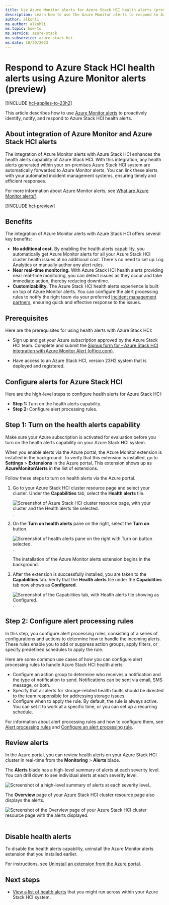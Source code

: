 ```yaml
---
title: Use Azure Monitor alerts for Azure Stack HCI health alerts (preview)
description: Learn how to use the Azure Monitor alerts to respond to Azure Stack HCI health alerts.(preview).
author: alkohli
ms.author: alkohli
ms.topic: how-to
ms.service: azure-stack
ms.subservice: azure-stack-hci
ms.date: 10/20/2023
---
```


# Respond to Azure Stack HCI health alerts using Azure Monitor alerts (preview)

[!INCLUDE [hci-applies-to-23h2](../../includes/hci-applies-to-23h2.md)]


This article describes how to use [Azure Monitor alerts](https://learn.microsoft.com/azure/azure-monitor/alerts/alerts-overview) to proactively identify, notify, and respond to Azure Stack HCI health alerts.

## About integration of Azure Monitor and Azure Stack HCI alerts

The integration of Azure Monitor alerts with Azure Stack HCI enhances the health alerts capability of Azure Stack HCI. With this integration, any health alerts generated within your on-premises Azure Stack HCI system are automatically forwarded to Azure Monitor alerts. You can link these alerts with your automated incident management systems, ensuring timely and efficient responses.

For more information about Azure Monitor alerts, see [What are Azure Monitor alerts?](https://learn.microsoft.com/azure/azure-monitor/alerts/alerts-overview).

[!INCLUDE [hci-preview](../../includes/hci-preview.md)]

## Benefits

The integration of Azure Monitor alerts with Azure Stack HCI offers several key benefits:

- **No additional cost.** By enabling the health alerts capability, you automatically get Azure Monitor alerts for all your Azure Stack HCI cluster health issues at no additional cost. There's no need to set up Log Analytics or manually author any alert rules.
- **Near real-time monitoring.** With Azure Stack HCI health alerts providing near real-time monitoring, you can detect issues as they occur and take immediate action, thereby reducing downtime.
- **Customizability.** The Azure Stack HCI health alerts experience is built on top of Azure Monitor alerts. You can configure the alert processing rules to notify the right team via your preferred [Incident management partners](https://learn.microsoft.com/azure/azure-monitor/partners), ensuring quick and effective response to the issues.

## Prerequisites  

Here are the prerequisites for using health alerts with Azure Stack HCI:

- Sign up and get your Azure subscription approved by the Azure Stack HCI team. Complete and submit the [Signup form for – Azure Stack HCI integration with Azure Monitor Alert (office.com)](https://forms.office.com/Pages/ResponsePage.aspx?id=v4j5cvGGr0GRqy180BHbR9Xf3c44twZKtgcilg1x1slUQkhOVzNKQ1REUTVRMVNMTjlSNTBHTDdHWC4u).
<!--- [Register your Azure Stack HCI system with Azure](https://learn.microsoft.com/azure-stack/hci/deploy/register-with-azure?tabs=windows-admin-center) and [Arc-enable](https://learn.microsoft.com/azure-stack/hci/manage/manage-cluster-registration?tabs=windows-admin-center#enable-azure-arc-integration) it. -->
- Have access to an Azure Stack HCI, version 23H2 system that is deployed and registered. 


## Configure alerts for Azure Stack HCI

Here are the high-level steps to configure health alerts for Azure Stack HCI:

- **Step 1:** Turn on the health alerts capability.
- **Step 2:** Configure alert processing rules.

## Step 1: Turn on the health alerts capability

Make sure your Azure subscription is activated for evaluation before you turn on the health alerts capability on your Azure Stack HCI system.

When you enable alerts via the Azure portal, the Azure Monitor extension is installed in the background. To verify that this extension is installed, go to **Settings** > **Extensions** in the Azure portal. This extension shows up as **AzureMonitorAlerts** in the list of extensions.

Follow these steps to turn on health alerts via the Azure portal.


1. Go to your Azure Stack HCI cluster resource page and select your cluster. Under the **Capabilities** tab, select the **Health alerts** tile.

   ![Screenshot of Azure Stack HCI cluster resource page, with your cluster and the Health alerts tile selected.](./media/health-alerts-via-azure-monitor-alerts/alerts-tile-1.png).

2. On the **Turn on health alerts** pane on the right, select the **Turn on** button.  

   ![Screenshot of health alerts pane on the right with Turn on button selected.](./media/health-alerts-via-azure-monitor-alerts/turn-on-health-alerts-2.png).

   The installation of the Azure Monitor alerts extension begins in the background.

3. After the extension is successfully installed, you are taken to the **Capabilities** tab. Verify that the **Health alerts** tile under the **Capabilities** tab now shows as **Configured**.

   ![Screenshot of the Capabilities tab, with Health alerts tile showing as Configured.](./media/health-alerts-via-azure-monitor-alerts/health-alerts-are-configured-3.png).

## Step 2: Configure alert processing rules

In this step, you configure alert processing rules, consisting of a series of configurations and actions to determine how to handle the incoming alerts. These rules enable you to add or suppress action groups, apply filters, or specify predefined schedules to apply the rule.

Here are some common use cases of how you can configure alert processing rules to handle Azure Stack HCI health alerts:

- Configure an action group to determine who receives a notification and the type of notification to send. Notifications can be sent via email, SMS message, or both.
- Specify that all alerts for storage-related health faults should be directed to the team responsible for addressing storage issues.
- Configure when to apply the rule. By default, the rule is always active. You can set it to work at a specific time, or you can set up a recurring schedule.

For information about alert processing rules and how to configure them, see [Alert processing rules](/azure/azure-monitor/alerts/alerts-processing-rules?tabs=portal) and [Configure an alert processing rule](https://learn.microsoft.com/azure/azure-monitor/alerts/alerts-processing-rules?tabs=portal#configure-an-alert-processing-rule).

## Review alerts

In the Azure portal, you can review health alerts on your Azure Stack HCI cluster in real-time from the **Monitoring** > **Alerts** blade.

The **Alerts** blade has a high-level summary of alerts at each severity level. You can drill down to see individual alerts at each severity level.

   ![Screenshot of a high-level summary of alerts at each severity level.](./media/health-alerts-via-azure-monitor-alerts/health-alerts-summary-4.png).

The **Overview** page of your Azure Stack HCI cluster resource page also displays the alerts.

   ![Screenshot of the Overview page of your Azure Stack HCI cluster resource page with the alerts displayed.](./media/health-alerts-via-azure-monitor-alerts/health-alerts-summary-5.png).

## Disable health alerts

To disable the health alerts capability, uninstall the Azure Monitor alerts extension that you installed earlier.

For instructions, see [Uninstall an extension from the Azure portal](./arc-extension-management.md?tabs=azureportal#uninstall-an-extension-from-the-azure-portal).


## Next steps

- [View a list of health alerts](./health-service-faults.md) that you might run across within your Azure Stack HCI system.
